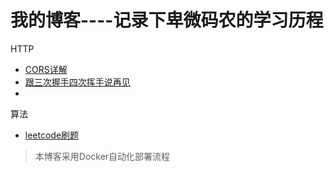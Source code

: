 # 我的博客----记录下卑微码农的学习历程


HTTP
- [CORS详解](http://www.strk2.cn/views/net/CORS.html)
- [跟三次握手四次挥手说再见](http://www.strk2.cn/views/net/Shakehands-wave.html)
- 
算法
- [leetcode刷题](http://www.strk2.cn/views/datastructure&algorithm/algorithm.html)

> 本博客采用Docker自动化部署流程
